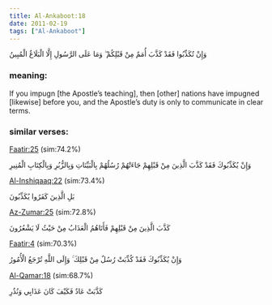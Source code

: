 ```yaml
---
title: Al-Ankaboot:18
date: 2011-02-19
tags: ["Al-Ankaboot"]
---
```

وَإِنْ تُكَذِّبُوا فَقَدْ كَذَّبَ أُمَمٌ مِنْ قَبْلِكُمْ ۖ وَمَا عَلَى الرَّسُولِ إِلَّا الْبَلَاغُ الْمُبِينُ
### meaning: 
If you impugn [the Apostle’s teaching], then [other] nations have impugned [likewise] before you, and the Apostle’s duty is only to communicate in clear terms.
### similar verses: 

[Faatir:25](/35/25) (sim:74.2%)

وَإِنْ يُكَذِّبُوكَ فَقَدْ كَذَّبَ الَّذِينَ مِنْ قَبْلِهِمْ جَاءَتْهُمْ رُسُلُهُمْ بِالْبَيِّنَاتِ وَبِالزُّبُرِ وَبِالْكِتَابِ الْمُنِيرِ

[Al-Inshiqaaq:22](/84/22) (sim:73.4%)

بَلِ الَّذِينَ كَفَرُوا يُكَذِّبُونَ

[Az-Zumar:25](/39/25) (sim:72.8%)

كَذَّبَ الَّذِينَ مِنْ قَبْلِهِمْ فَأَتَاهُمُ الْعَذَابُ مِنْ حَيْثُ لَا يَشْعُرُونَ

[Faatir:4](/35/4) (sim:70.3%)

وَإِنْ يُكَذِّبُوكَ فَقَدْ كُذِّبَتْ رُسُلٌ مِنْ قَبْلِكَ ۚ وَإِلَى اللَّهِ تُرْجَعُ الْأُمُورُ

[Al-Qamar:18](/54/18) (sim:68.7%)

كَذَّبَتْ عَادٌ فَكَيْفَ كَانَ عَذَابِي وَنُذُرِ
